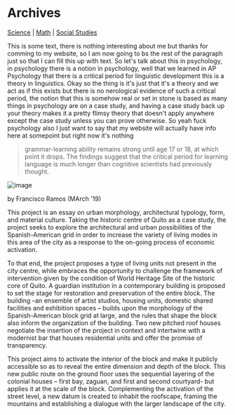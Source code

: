 # Archives

 [Science](./file.md) | [Math](./file2.md) | [Social Studies](./file3.md)


This is some text, there is nothing interesting about me but thanks for comming to my website, so I am now going to bs the rest
of the paragraph just so that I can fill this up with text. So let's talk about this in psychology, in psychology there is a notion in psychology, well that we learned in AP Psychology that there is a critical period for linguistic development this is a theory in linguistics. Okay so the thing is it's just that it's a theory and we act as if this exists but there is no nerological evidence of such a critical period, the notion that this is somehow real or set in stone is based as many things in psychology are on a case study, and having a case study back up your theory makes it a pretty flimsy theory that doesn't apply anywhere except the case study unless you can prove otherwise. So yeah fuck psychology also I just want to say that my website will actually have info here at somepoint but right now it's nothing


>grammar-learning ability remains strong until age 17 or 18, at which point it drops. The findings suggest that the critical
>period for learning language is much longer than cognitive scientists had previously thought.


![image](https://l87r32c95dp1hz05tig4px11-wpengine.netdna-ssl.com/wp-content/uploads/2018/10/In-Between-Pitched-Roof-and-Modernist-Slab-6.jpg)


by Francisco Ramos (MArch '19)

This project is an essay on urban morphology, architectural typology, form, and material culture. Taking the historic centre of Quito as a case study, the project seeks to explore the architectural and urban possibilities of the Spanish-American grid in order to increase the variety of living modes in this area of the city as a response to the on-going process of economic activation.

To that end, the project proposes a type of living units not present in the city centre, while embraces the opportunity to challenge the framework of intervention given by the condition of World Heritage Site of the historic core of Quito. A guardian institution in a contemporary building is proposed to set the stage for restoration and preservation of the entire block. The building –an ensemble of artist studios, housing units, domestic shared facilities and exhibition spaces – builds upon the morphology of the Spanish-American block grid at large, and the rules that shape the block also inform the organization of the building. Two new pitched roof houses negotiate the insertion of the project in context and intertwine with a modernist bar that houses residential units and offer the promise of transparency.

This project aims to activate the interior of the block and make it publicly accessible so as to reveal the entire dimension and depth of the block. This new public route on the ground floor uses the sequential layering of the colonial houses – first bay, zaguan, and first and second courtyard- but applies it at the scale of the block. Complementing the activation of the street level, a new datum is created to inhabit the roofscape, framing the mountains and establishing a dialogue with the larger landscape of the city.